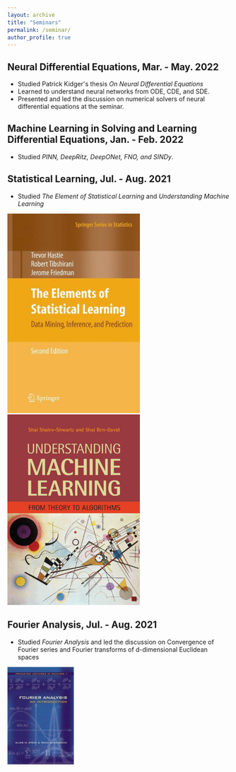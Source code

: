 ```yaml
---
layout: archive
title: "Seminars"
permalink: /seminar/
author_profile: true
---
```

## Neural Differential Equations, Mar. - May. 2022

- Studied Patrick Kidger's thesis *On Neural Differential Equations*
- Learned to understand neural networks from ODE, CDE, and SDE.  
- Presented and led the discussion on numerical solvers of neural differential equations at the seminar.

## Machine Learning in Solving and Learning Differential Equations, Jan. - Feb. 2022
- Studied *PINN, DeepRitz, DeepONet, FNO, and SINDy*.

## Statistical Learning, Jul. - Aug. 2021
- Studied *The Element of Statistical Learning* and *Understanding Machine Learning* 

<img src="/images/the-element-of-statistical-learning.jpg" width=300/><img src="/images/understanding-machine-learning.jpg" width=300/>

## Fourier Analysis, Jul. - Aug. 2021
- Studied *Fourier Analysis* and led the discussion on Convergence of Fourier series and Fourier transforms of d-dimensional Euclidean spaces  
<div align="left">
<img src="/images/fourier-analysis.jpg" width=30%/>

